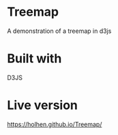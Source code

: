 # Treemap
A demonstration of a treemap in d3js

# Built with
D3JS

# Live version
https://holhen.github.io/Treemap/

